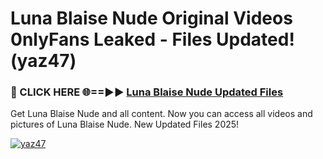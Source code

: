 # Luna Blaise Nude Original Videos 0nlyFans Leaked - Files Updated! (yaz47)

<h3>🔴 CLICK HERE 🌐==►► <a href="https://tinyurl.com/4mcuefdz" rel="nofollow">Luna Blaise Nude Updated Files</a></h3>

Get Luna Blaise Nude and all content. Now you can access all videos and pictures of Luna Blaise Nude. New Updated Files 2025!

[![yaz47](https://i.imgur.com/StAQSOY.gif)](https://tinyurl.com/4mcuefdz)
